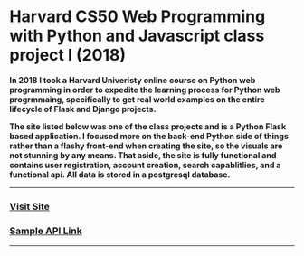 # Harvard CS50 Web Programming with Python and Javascript class project I (2018)

**In 2018 I took a Harvard Univeristy online course on Python web programming in order
to expedite the learning process for Python web progrmmaing, specifically to get real world
examples on the entire lifecycle of Flask and Django projects.** 

**The site listed below was one of the class projects and is a Python Flask based application.
I focused more on the back-end Python side of things rather than a flashy front-end when creating
the site, so the visuals are not stunning by any means. That aside, the site is fully functional and
contains user registration, account creation, search capablitlies, and a functional api. All data is 
stored in a postgresql database.**

---

### [Visit Site](https://booknerd.herokuapp.com/)

### [Sample API Link](https://booknerd.herokuapp.com/api/0451169514)

---
